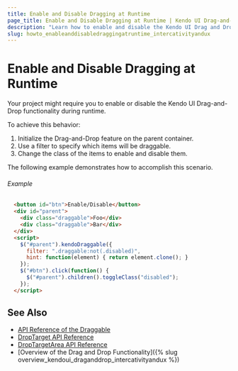 ```yaml
---
title: Enable and Disable Dragging at Runtime
page_title: Enable and Disable Dragging at Runtime | Kendo UI Drag-and-Drop
description: "Learn how to enable and disable the Kendo UI Drag and Drop functionality at runtime."
slug: howto_enableanddisabledraggingatruntime_intercativityandux
---
```


# Enable and Disable Dragging at Runtime

Your project might require you to enable or disable the Kendo UI Drag-and-Drop functionality during runtime.

To achieve this behavior:
1. Initialize the Drag-and-Drop feature on the parent container.
1. Use a filter to specify which items will be draggable.
1. Change the class of the items to enable and disable them.

The following example demonstrates how to accomplish this scenario.

###### Example

```html
  <button id="btn">Enable/Disable</button>
  <div id="parent">
    <div class="draggable">Foo</div>
    <div class="draggable">Bar</div>
  </div>
  <script>
    $("#parent").kendoDraggable({
      filter: ".draggable:not(.disabled)",
      hint: function(element) { return element.clone(); }
    });
    $("#btn").click(function() {
      $("#parent").children().toggleClass("disabled");
    });
  </script>
```

## See Also

* [API Reference of the Draggable](/api/javascript/ui/draggable)
* [DropTarget API Reference](/api/javascript/ui/droptarget)
* [DropTargetArea API Reference](/api/javascript/ui/droptargetarea)
* [Overview of the Drag and Drop Functionality]({% slug overview_kendoui_draganddrop_intercativityandux %})
